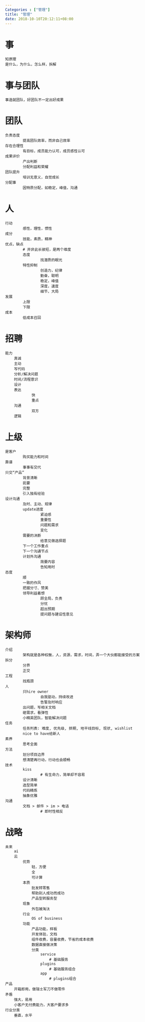 ```yaml
---
Categories : ["管理"]
title: "管理"
date: 2018-10-10T20:12:11+08:00
---
```


# 事
    知原理
    是什么，为什么，怎么样，拆解
# 事与团队
    事造就团队，好团队不一定出好成果
# 团队
    负责态度
            提高团队效率，而非自己效率
    存在合理性
            有目标，成员能力认可，成员感性认可
    成果评价
            产出判断
            分配利益和荣耀
    团队提升
            培训无意义，自觉成长
    分配事
            因特质分配，如稳定，峰值，沟通
# 人
    行动
            感性，理性，惯性
    成分
            技能，素质，精神
    优点，缺点
            # 并非此长彼短，是两个维度
            态度
                    找潜质的眼光
            特性抑制
                    创造力，纪律
                    勤奋，聪明
                    稳定，峰值
                    深度，速度
                    细节，大局
    发展
            上限
            下限
    成本
            低成本召回
# 招聘
    能力
        真诚
        主动
        写代码
        分析/解决问题
        时间/流程意识
        设计
        表达
                快
                重点
        沟通
                双方
        逻辑
# 上级
    是客户
            购买能力和时间
    靠谱
            事事有交代
    只交“产品”
            背景清晰
            扼要
            完整
            引入独有经验
    设计沟通
            及时、主动、规律
            update进度
                    紧迫感
                    重要性
                    问题和需求
                    变化
            需要的决断
                    给意见做选择题
            下一个工作重点
            下一个沟通节点
            计划外沟通
                    简要内容
                    告知用时
    态度
            顺
            一致的作风
            把握分寸、赞美
            领导利益着想
                    顾全局，负责
                    分忧
                    超出预期
                    提问题与建设性意见
# 架构师            
    介绍
            架构就是各种权衡，人，资源，需求，时间，弄一个大伙都能接受的方案
    拆分
            分界
            正交
    工程
            找瓶颈
    人
            只hire owner
                    自我驱动，持续改进
                    告警及时响应
            出问题，写相关文档
            砸需求，看弹性
            小精英团队，智能解决问题
    任务
            任务列表: 难度, 优先级, 排期, 地平线目标, 现状, wishlist
            nice to have给新人
    素养
            思考全面
    方法
            划分项目边界
            想清楚再行动，行动也会顺畅
    技术
            kiss
                    # 有生命力，简单却不容易
            设计清晰
            选型简单
            代码精炼
            抽象优雅
    沟通
            文档 > 邮件 > im > 电话
                    # 即时性相反
# 战略
    未来
        ai
        云
            优势
                轻，方便
                全
                可计算
            本质
                批发转零售
                帮助别人成功而成功
                产品型转服务型
            现象
                外包被淘汰
            行业
                OS of business
            功能
                产品功能，样板
                开发体验，文档
                组件收费，容量收费，节省的成本收费
                数据直接做决策
                分类
                    service
                        # 基础服务
                    plugins
                        # 基础服务组合
                    app
                        # plugins组合
    产品
        开箱即用，做瑞士军刀不做零件
    矛盾
        强大，易用
        小客户无付费能力，大客户要求多
    行业分类
        垂直，水平